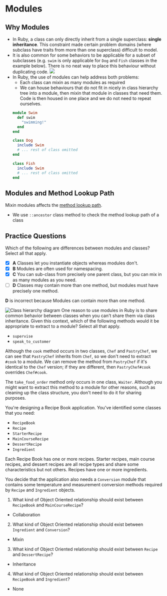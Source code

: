 # Modules

## Why Modules
- In Ruby, a class can only directly inherit from a single superclass: **single inheritance**. This constraint made certain problem domains (where subclass have traits from more than one superclass) difficult to model.
- It is also common for some behaviors to be applicable for a subset of subclasses (e.g. `swim` is only applicable for `Dog` and `Fish` classes in the example below). There is no neat way to place this behaviour without duplicating code.
![](https://d1b1wr57ag5rdp.cloudfront.net/images/oop/lesson2/module_class_hierarchy.png)
- In Ruby, the use of modules can help address both problems:
	- Each class can mixin as many modules as required
	- We can house behaviours that do not fit in nicely in class hierarchy tree into a module, then mixin that module in classes that need them. Code is then housed in one place and we do not need to repeat ourselves.
	```ruby
	module Swim
	  def swim
		"swimming!"
	  end
	end

	class Dog
	  include Swim
	  # ... rest of class omitted
	end

	class Fish
	  include Swim
	  # ... rest of class omitted
	end
	```

## Modules and Method Lookup Path
Mixin modules affects the [method lookup path](inheritance.md#method-lookup-path).


- We use `::ancestor` class method to check the method lookup path of a class




## Practice Questions
Which of the following are differences between modules and classes? Select all that apply.
- [x] **A** Classes let you instantiate objects whereas modules don't.
- [x] **B** Modules are often used for namespacing.
- [x] **C** You can sub-class from precisely one parent class, but you can mix in as many modules as you need.
- [ ] **D** Classes may contain more than one method, but modules must have precisely one method.

**D** is incorrect because Modules can contain more than one method.


![Class hierarchy diagram](https://d1b1wr57ag5rdp.cloudfront.net/images/quizzes/restaurant-hierarchy.png "Restaurant Staff Class Hierarchy")
One reason to use modules in Ruby is to share common behavior between classes when you can't share them via class inheritance. Given this context, which of the following methods would it be appropriate to extract to a module? Select all that apply.
- `supervise`
- `speak_to_customer`

Although the `cook` method occurs in two classes, `Chef` and `PastryChef`, we can see that `PastryChef` inherits from `Chef`, so we don't need to extract `#cook` to a module. We can remove the method from `PastryChef` if it's identical to the `Chef` version; if they are different, then `PastryChef#cook` overrides `Chef#cook`.

The `take_food_order` method only occurs in one class, `Waiter`. Although you might want to extract this method to a module for other reasons, such as cleaning up the class structure, you don't need to do it for sharing purposes.


You're designing a Recipe Book application. You've identified some classes that you need:

-   `RecipeBook`
-   `Recipe`
-   `StarterRecipe`
-   `MainCourseRecipe`
-   `DessertRecipe`
-   `Ingredient`

Each Recipe Book has one or more recipes. Starter recipes, main course recipes, and dessert recipes are all recipe types and share some characteristics but not others. Recipes have one or more ingredients.

You decide that the application also needs a `Conversion` module that contains some temperature and measurement conversion methods required by `Recipe` and `Ingredient` objects.


1. What kind of Object Oriented relationship should exist between `RecipeBook` and `MainCourseRecipe`?
- Collaboration

2. What kind of Object Oriented relationship should exist between `Ingredient` and `Conversion`?
- Mixin

3. What kind of Object Oriented relationship should exist between `Recipe` and `DessertRecipe`?
- Inheritance

4. What kind of Object Oriented relationship should exist between `RecipeBook` and `Ingredient`?
- None




